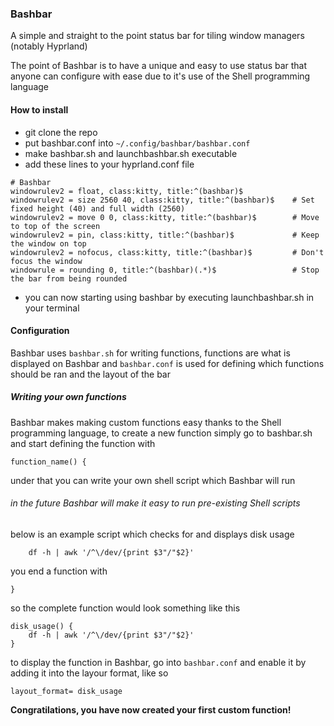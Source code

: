 
### Bashbar

A simple and straight to the point status bar for tiling window managers (notably Hyprland)

The point of Bashbar is to have a unique and easy to use status bar that anyone can configure with ease due to it's use of the Shell programming language

#### How to install
- git clone the repo
- put bashbar.conf into `~/.config/bashbar/bashbar.conf`
- make bashbar.sh and launchbashbar.sh executable
- add these lines to your hyprland.conf file

```
# Bashbar
windowrulev2 = float, class:kitty, title:^(bashbar)$
windowrulev2 = size 2560 40, class:kitty, title:^(bashbar)$    # Set fixed height (40) and full width (2560)
windowrulev2 = move 0 0, class:kitty, title:^(bashbar)$        # Move to top of the screen
windowrulev2 = pin, class:kitty, title:^(bashbar)$             # Keep the window on top
windowrulev2 = nofocus, class:kitty, title:^(bashbar)$         # Don't focus the window
windowrule = rounding 0, title:^(bashbar)(.*)$                 # Stop the bar from being rounded
```
- you can now starting using bashbar by executing launchbashbar.sh in your terminal

#### Configuration
Bashbar uses `bashbar.sh` for writing functions, functions are what is displayed on Bashbar and
`bashbar.conf` is used for defining which functions should be ran and the layout of the bar

##### Writing your own functions
Bashbar makes making custom functions easy thanks to the Shell programming language, to create a new function simply go to bashbar.sh and start defining the function with
```
function_name() {
```

under that you can write your own shell script which Bashbar will run
###### in the future Bashbar will make it easy to run pre-existing Shell scripts

below is an example script which checks for and displays disk usage
```
    df -h | awk '/^\/dev/{print $3"/"$2}'
```
you end a function with
```
}
```

so the complete function would look something like this
```
disk_usage() {
    df -h | awk '/^\/dev/{print $3"/"$2}'
}
```
to display the function in Bashbar, go into `bashbar.conf` and enable it by adding it into the layour format, like so

```
layout_format= disk_usage
```

**Congratilations, you have now created your first custom function!**
